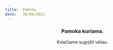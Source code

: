 ```yaml
---
title:  Pamoka
date:   30/06/2021
---
```


### <center>Pamoka kuriama.</center>
<center>Kviečiame sugrįžti vėliau.</center>